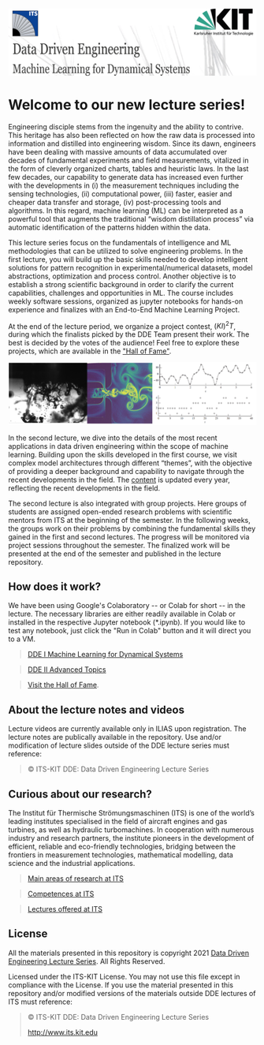 [![banner](others/images/ml1.PNG)](https://www.its.kit.edu/Lehrveranstaltungen_DataDrivenEngineering_I.php)

# Welcome to our new lecture series!

Engineering disciple stems from the ingenuity and the ability to contrive. This heritage has also been reflected on how the raw data is processed into information and distilled into engineering wisdom. Since its dawn, engineers have been dealing with massive amounts of data accumulated over decades of fundamental experiments and field measurements, vitalized in the form of cleverly organized charts, tables and heuristic laws. In the last few decades, our capability to generate data has increased even further with the developments in (i) the measurement techniques including the sensing technologies, (ii) computational power, (iii) faster, easier and cheaper data transfer and storage, (iv) post-processing tools and algorithms. In this regard, machine learning (ML) can be interpreted as a powerful tool that augments the traditional “wisdom distillation process” via automatic identification of the patterns hidden within the data.   

This lecture series focus on the fundamentals of intelligence and ML methodologies that can be utilized to solve engineering problems. In the first lecture, you will build up the basic skills needed to develop intelligent solutions for pattern recognition in experimental/numerical datasets, model abstractions, optimization and process control. Another objective is to establish a strong scientific background in order to clarify the current capabilities, challenges and opportunities in ML. The course includes weekly software sessions, organized as jupyter notebooks for hands-on experience and finalizes with an End-to-End Machine Learning Project. 

At the end of the lecture period, we organize a project contest, $`(KI)^2T`$, during which the finalists picked by the DDE Team present their work. The best is decided by the votes of the audience! Feel free to explore these projects, which are available in the ["Hall of Fame"](/Hall_of_Fame). 

[![image](others/images/ml2.png)](https://www.its.kit.edu/Lehrveranstaltungen_DataDrivenEngineering_II.php)

In the second lecture, we dive into the details of the most recent applications in data driven engineering within the scope of machine learning. Building upon the skills developed in the first course, we visit complex model architectures through different “themes”, with the objective of providing a deeper background and capability to navigate through the recent developments in the field. The [content](/DDE_II_Advanced_Topics) is updated every year, reflecting the recent developments in the field.

The second lecture is also integrated with group projects. Here  groups of students are assigned open-ended research problems with scientific mentors from ITS at the beginning of the semester. In the following weeks, the groups work on their problems by combining the fundamental skills they gained in the first and second lectures. The progress will be monitored via project sessions throughout the semester. The finalized work will be presented at the end of the semester and published in the lecture repository.

## How does it work?

We have been using  Google's Colaboratory -- or Colab for short -- in the lecture. The necessary libraries are either readily available in Colab or installed in the respective Jupyter notebook (\*.ipynb). If you would like to test any notebook, just click the "Run in Colab" button and it will direct you to a VM.

> [DDE I Machine Learning for Dynamical Systems](/DDE_I_ML_Dynamical_Systems)

> [DDE II Advanced Topics](/DDE_II_Advanced_Topics)

> [Visit the Hall of Fame](/Hall_of_Fame). 


## About the lecture notes and videos

Lecture videos are currently available only in ILIAS upon registration. The lecture notes are publically available in the repository. Use and/or modification of lecture slides outside of the DDE lecture series must reference:

> © ITS-KIT DDE: Data Driven Engineering Lecture Series

## Curious about our research?

The Institut für Thermische Strömungsmaschinen (ITS) is one of the world’s leading institutes specialised in the field of aircraft engines and gas turbines, as well as hydraulic turbomachines. In cooperation with numerous industry and research partners, the institute pioneers in the development of efficient, reliable and eco-friendly technologies, bridging between the frontiers in measurement technologies, mathematical modelling, data science and the industrial applications.

>[Main areas of research at ITS](https://www.its.kit.edu/Forschungsschwerpunkte.php)

>[Competences at ITS](https://www.its.kit.edu/Versuchsstaende_Forschungscodes.php)

>[Lectures offered at ITS](https://www.its.kit.edu/Lehrveranstaltungen.php)


## License
All the materials presented in this repository is copyright 2021 [Data Driven Engineering Lecture Series](https://www.its.kit.edu/Lehrveranstaltungen_DataDrivenEngineering_I.php). All Rights Reserved.

Licensed under the ITS-KIT License. You may not use this file except in compliance with the License. If you use the material presented in this repository and/or modified versions of the materials outside DDE lectures of ITS must reference:

> © ITS-KIT DDE: Data Driven Engineering Lecture Series
>
> http://www.its.kit.edu
